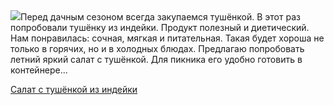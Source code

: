 <!--2025-06-06 14:14:05-->
<div class="yb">
  <div class="rss povarenok"><a href="https://www.povarenok.ru/recipes/show/182771/"><img src="https://www.povarenok.ru/data/cache/2025jun/05/40/3179816_41936-640x480.jpg"></a>Перед дачным сезоном всегда закупаемся тушёнкой. В этот раз попробовали тушёнку из индейки. Продукт полезный и диетический. Нам понравилась: сочная, мягкая и питательная. Такая будет хороша не только в горячих, но и в холодных блюдах. Предлагаю попробовать летний яркий салат с тушёнкой. Для пикника его удобно готовить в контейнере... <p class="titl"><a href="https://www.povarenok.ru/recipes/show/182771/">Салат с тушёнкой из индейки</a></p></div>
</div>
